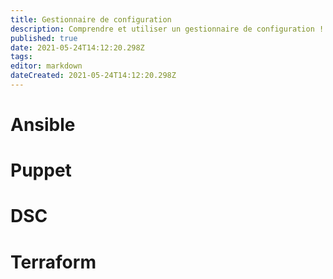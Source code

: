 ```yaml
---
title: Gestionnaire de configuration
description: Comprendre et utiliser un gestionnaire de configuration !
published: true
date: 2021-05-24T14:12:20.298Z
tags: 
editor: markdown
dateCreated: 2021-05-24T14:12:20.298Z
---
```


# Ansible

# Puppet

# DSC

# Terraform